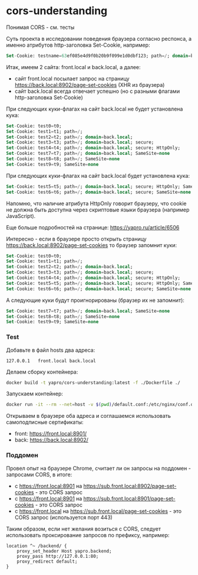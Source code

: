 # cors-understanding

Понимая CORS - см. тесты

Суть проекта в исследовании поведения браузера согласно респонса, а именно атрибутов http-заголовка Set-Cookie, например:
```sql
Set-Cookie: testname=63ef085e4d9f0b20b9f099e1d0dbf123; path=/; domain=back.local; secure; HttpOnly; SameSite=none
```

Итак, имеем 2 сайта: front.local и back.local, а далее: 
* сайт front.local посылает запрос на страницу https://back.local:8902/page-set-cookies (XHR из браузера)
* сайт back.local всегда отвечает успешно (но с разными флагами http-заголовка Set-Cookie)

При следующих куки-флагах на сайт back.local не будет установлена кука:
```sql
Set-Cookie: test0=t0;
Set-Cookie: test1=t1; path=/;
Set-Cookie: test2=t2; path=/; domain=back.local;
Set-Cookie: test3=t3; path=/; domain=back.local; secure;
Set-Cookie: test4=t4; path=/; domain=back.local; secure; HttpOnly;
Set-Cookie: test7=t7; path=/; domain=back.local; SameSite=none
Set-Cookie: test8=t8; path=/; SameSite=none
Set-Cookie: test9=t9; SameSite=none
```
При следующих куки-флагах на сайт back.local будет установлена кука:
```sql
Set-Cookie: test5=t5; path=/; domain=back.local; secure; HttpOnly; SameSite=none
Set-Cookie: test6=t6; path=/; domain=back.local; secure; SameSite=none
```
Напомню, что наличие атрибута HttpOnly говорит браузеру, что cookie не должна быть доступна через скриптовые языки браузера (например JavaScript).

Еще больше подробностей на странице: https://yapro.ru/article/6506

Интересно - если в браузере просто открыть страницу https://back.local:8902/page-set-cookies то браузер запомнит куки:
```sql
Set-Cookie: test0=t0;
Set-Cookie: test1=t1; path=/;
Set-Cookie: test2=t2; path=/; domain=back.local;
Set-Cookie: test3=t3; path=/; domain=back.local; secure;
Set-Cookie: test4=t4; path=/; domain=back.local; secure; HttpOnly;
Set-Cookie: test5=t5; path=/; domain=back.local; secure; HttpOnly; SameSite=none
Set-Cookie: test6=t6; path=/; domain=back.local; secure; SameSite=none
```
А следующие куки будут проигнорированы (браузер их не запомнит):
```sql
Set-Cookie: test7=t7; path=/; domain=back.local; SameSite=none
Set-Cookie: test8=t8; path=/; SameSite=none
Set-Cookie: test9=t9; SameSite=none
```

### Test

Добавьте в файл hosts два адреса:
```
127.0.0.1   front.local back.local
```
Делаем сборку контейнера:
```sh
docker build -t yapro/cors-understanding:latest -f ./Dockerfile ./
```
Запускаем контейнер:
```sh
docker run -it --rm --net=host -v $(pwd)/default.conf:/etc/nginx/conf.d/default.conf -v $(pwd):/app -w /app yapro/cors-understanding:latest
```
Открываем в браузере оба адреса и соглашаемся использовать самоподписные сертификаты:
- front: https://front.local:8901/
- back:  https://back.local:8902/

### Поддомен

Провел опыт на браузере Chrome, считает ли он запросы на поддомен - запросами CORS, в итоге:

* с https://front.local:8901 на https://sub.front.local:8902/page-set-cookies - это CORS запрос
* с https://front.local:8901 на https://sub.front.local:8901/page-set-cookies - это CORS запрос
* с https://front.local на https://sub.front.local/page-set-cookies - это CORS запрос (используется порт 443)

Таким образом, если нет желания возиться с CORS, следует использовать проксирование запросов по префиксу, например:
```
location ^~ /backend/ {
    proxy_set_header Host yapro.backend;
    proxy_pass http://127.0.0.1:80;
    proxy_redirect default;
}
```
